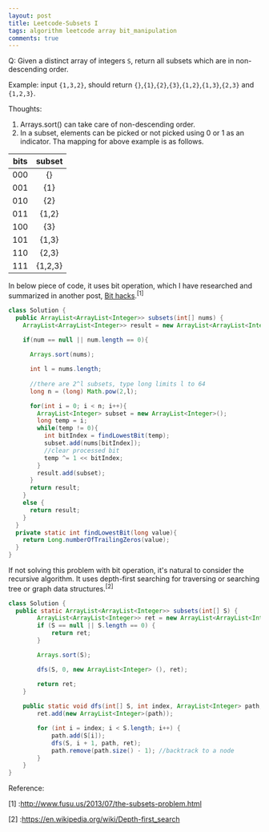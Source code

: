 ```yaml
---
layout: post
title: Leetcode-Subsets I
tags: algorithm leetcode array bit_manipulation
comments: true
---
```


Q: Given a distinct array of integers `S`, return all subsets which are in non-descending order.

Example: input `{1,3,2}`, should return `{}`,`{1}`,`{2}`,`{3}`,`{1,2}`,`{1,3}`,`{2,3}` and `{1,2,3}`.

Thoughts:
1. Arrays.sort() can take care of non-descending order.
2. In a subset, elements can be picked or not picked using 0 or 1 as an indicator. Tha mapping for above example is as follows.

|bits|subset|
|:----:|:-------:|
|000 |{}|
|001 |{1}|
|010 |{2}|
|011 |{1,2}|
|100 |{3}|
|101 |{1,3}|
|110 |{2,3}|
|111 |{1,2,3}|

In below piece of code, it uses bit operation, which I have researched and summarized in another post, [Bit hacks]({{site.baseurl}}/2017/04/22/lowlevel-bitHacks.html).<sup>[1]</sup>

```java
class Solution {
  public ArrayList<ArrayList<Integer>> subsets(int[] nums) {
    ArrayList<ArrayList<Integer>> result = new ArrayList<ArrayList<Integer>>();
    
    if(num == null || num.length == 0){

      Arrays.sort(nums);

      int l = nums.length;
        
      //there are 2^l subsets, type long limits l to 64
      long n = (long) Math.pow(2,l);

      for(int i = 0; i < n; i++){
        ArrayList<Integer> subset = new ArrayList<Integer>();
        long temp = i;
        while(temp != 0){
          int bitIndex = findLowestBit(temp);
          subset.add(nums[bitIndex]);
          //clear processed bit
          temp ^= 1 << bitIndex;
        }
        result.add(subset);
      }
      return result;
    }
    else {
      return result;
    }
  }
  private static int findLowestBit(long value){
    return Long.numberOfTrailingZeros(value);
  }
}
```

If not solving this problem with bit operation, it's natural to consider the recursive algorithm. It uses depth-first searching for traversing or searching tree or graph data structures.<sup>[2]</sup>
```java
class Solution {
  public static ArrayList<ArrayList<Integer>> subsets(int[] S) {
        ArrayList<ArrayList<Integer>> ret = new ArrayList<ArrayList<Integer>>();
        if (S == null || S.length == 0) {
            return ret;
        }

        Arrays.sort(S);

        dfs(S, 0, new ArrayList<Integer> (), ret);

        return ret;
    }
    
    public static void dfs(int[] S, int index, ArrayList<Integer> path, ArrayList<ArrayList<Integer>> ret) {
        ret.add(new ArrayList<Integer>(path));

        for (int i = index; i < S.length; i++) {
            path.add(S[i]);
            dfs(S, i + 1, path, ret);
            path.remove(path.size() - 1); //backtrack to a node 
        }
    }
}
```

Reference: 

[1] :<a href='http://www.fusu.us/2013/07/the-subsets-problem.html' target='_blank'>http://www.fusu.us/2013/07/the-subsets-problem.html</a>

[2] :<a href='http://www.fusu.us/2013/07/the-subsets-problem.html' target='_blank'>https://en.wikipedia.org/wiki/Depth-first_search</a>